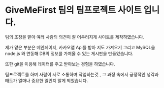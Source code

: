 # GiveMeFirst 팀의 팀프로젝트 사이트 입니다.

팀의 조장을 맡아 여러 사람의 의견이 잘 어우러지게 사이트를 제작하였습니다. 


제가 맡은 부분은 메인페이지, 카카오맵 Api를 받아 지도 가져오기 그리고 MySQL을 node.js 와 연동해 DB의 정보를 가져올 수 있는 게시판을 만들었습니다. 


또한 git을 이용해 데이터를 주고 받아보는 경험을 하였습니다.


팀프로젝트를 하며 사람이 서로 소통하며 작업하는것 , 그 과정 속에서 긍정적인 생각과 태도가 얼마나 중요한 일인지 알게 되었습니다.
